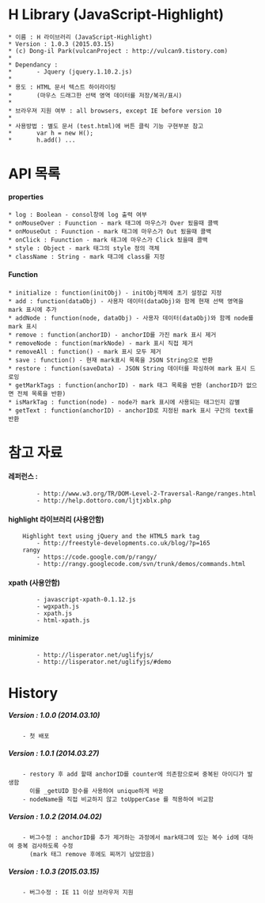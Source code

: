 # H Library (JavaScript-Highlight)

	* 이름 : H 라이브러리 (JavaScript-Highlight)
	* Version : 1.0.3 (2015.03.15)
	* (c) Dong-il Park(vulcanProject : http://vulcan9.tistory.com)
	* 
	* Dependancy : 
	* 		- Jquery (jquery.1.10.2.js)
	* 
	* 용도 : HTML 문서 텍스트 하이라이팅 
	* 		(마우스 드래그한 선택 영역 데이터를 저장/복귀/표시)
	* 
	* 브라우져 지원 여부 : all browsers, except IE before version 10
	* 
	* 사용방법 : 별도 문서 (test.html)에 버튼 클릭 기능 구현부분 참고
	* 		var h = new H();
	* 		h.add() ...

# API 목록

#### properties
	* log : Boolean - consol창에 log 출력 여부
	* onMouseOver : Fuunction - mark 태그에 마우스가 Over 됬을때 콜백
	* onMouseOut : Fuunction - mark 태그에 마우스가 Out 됬을때 콜백
	* onClick : Fuunction - mark 태그에 마우스가 Click 됬을때 콜백
	* style : Object - mark 태그의 style 정의 객체
	* className : String - mark 태그에 class를 지정

#### Function
	* initialize : function(initObj) - initObj객체에 초기 설정값 지정
	* add : function(dataObj) - 사용자 데이터(dataObj)와 함께 현재 선택 영역을 mark 표시에 추가
	* addNode : function(node, dataObj) - 사용자 데이터(dataObj)와 함께 node를 mark 표시
	* remove : function(anchorID) - anchorID를 가진 mark 표시 제거
	* removeNode : function(markNode) - mark 표시 직접 제거
	* removeAll : function() - mark 표시 모두 제거
	* save : function() - 현재 mark표시 목록을 JSON String으로 반환
	* restore : function(saveData) - JSON String 데이터를 파싱하여 mark 표시 드로잉
	* getMarkTags : function(anchorID) - mark 태그 목록을 반환 (anchorID가 없으면 전체 목록을 반환)
	* isMarkTag : function(node) - node가 mark 표시에 사용되는 태그인지 감별
	* getText : function(anchorID) - anchorID로 지정된 mark 표시 구간의 text를 반환

# 참고 자료

#### 레퍼런스 : 
			- http://www.w3.org/TR/DOM-Level-2-Traversal-Range/ranges.html
			- http://help.dottoro.com/ljtjxblx.php
		
#### highlight 라이브러리 (사용안함)
		Highlight text using jQuery and the HTML5 mark tag
			- http://freestyle-developments.co.uk/blog/?p=165
		rangy
			- https://code.google.com/p/rangy/	
			- http://rangy.googlecode.com/svn/trunk/demos/commands.html
		
#### xpath (사용안함)
			- javascript-xpath-0.1.12.js
			- wgxpath.js
			- xpath.js
			- html-xpath.js
		
#### minimize
			- http://lisperator.net/uglifyjs/
			- http://lisperator.net/uglifyjs/#demo
		
# History
	
##### Version : 1.0.0 (2014.03.10)
		- 첫 배포
##### Version : 1.0.1 (2014.03.27)
		- restory 후 add 할때 anchorID를 counter에 의존함으로써 중복된 아이디가 발생함
		  이를 _getUID 함수를 사용하여 unique하게 바꿈
		- nodeName을 직접 비교하지 않고 toUpperCase 를 적용하여 비교함
	
##### Version : 1.0.2 (2014.04.02)
		- 버그수정 : anchorID를 추가 제거하는 과정에서 mark태그에 있는 복수 id에 대하여 중복 검사하도록 수정
		  (mark 태그 remove 후에도 찌꺼기 남았었음)
		  
##### Version : 1.0.3 (2015.03.15)
		- 버그수정 : IE 11 이상 브라우저 지원
	
